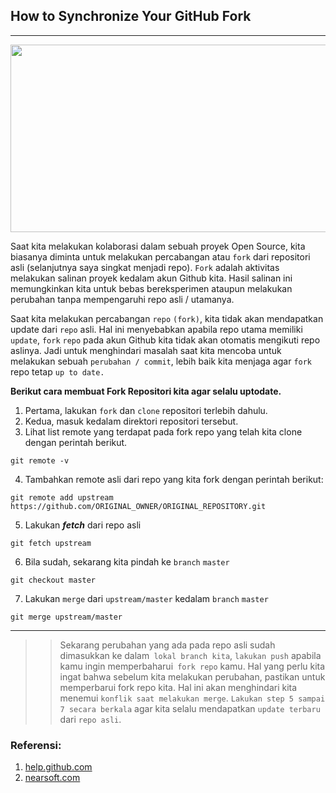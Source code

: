 ## How to Synchronize Your GitHub Fork
---

<img src="https://cdn.nearsoft.com/uploads/2019/10/syncgithubfork.jpeg" width="600" height="300"/>

Saat kita melakukan kolaborasi dalam sebuah proyek Open Source, kita biasanya diminta untuk melakukan percabangan atau `fork` dari repositori asli (selanjutnya saya singkat menjadi repo). `Fork` adalah aktivitas melakukan salinan proyek kedalam akun Github kita. Hasil salinan ini memungkinkan kita untuk bebas bereksperimen ataupun melakukan perubahan tanpa mempengaruhi repo asli / utamanya.

Saat kita melakukan percabangan `repo` `(fork)`, kita tidak akan mendapatkan update dari `repo` asli. Hal ini menyebabkan apabila repo utama memiliki `update`, `fork` `repo` pada akun Github kita tidak akan otomatis mengikuti repo aslinya. Jadi untuk menghindari masalah saat kita mencoba untuk melakukan sebuah `perubahan / commit`, lebih baik kita menjaga agar `fork` repo tetap `up to date.`

**Berikut cara membuat Fork Repositori kita agar selalu uptodate.**

1. Pertama, lakukan `fork` dan `clone` repositori terlebih dahulu.
2. Kedua, masuk kedalam direktori repositori tersebut. 
3. Lihat list remote yang terdapat pada fork repo yang telah kita clone dengan perintah berikut.

```
git remote -v
```
4. Tambahkan remote asli dari repo yang kita fork dengan perintah berikut:

```
git remote add upstream https://github.com/ORIGINAL_OWNER/ORIGINAL_REPOSITORY.git
```

5. Lakukan ***fetch*** dari repo asli

```
git fetch upstream
```

6. Bila sudah, sekarang kita pindah ke `branch` `master`

```
git checkout master
```
7. Lakukan `merge` dari `upstream/master` kedalam `branch` `master`

```
git merge upstream/master
```

---
>> Sekarang perubahan yang ada pada repo asli sudah dimasukkan ke dalam` lokal branch kita`, `lakukan push` apabila kamu ingin memperbaharui` fork repo` kamu. Hal yang perlu kita ingat bahwa sebelum kita melakukan perubahan, pastikan untuk memperbarui fork repo kita. Hal ini akan menghindari kita menemui `konflik saat melakukan merge`. `Lakukan step 5 sampai 7 secara berkala` agar kita selalu mendapatkan `update terbaru` dari `repo asli`. 



### Referensi:

1. [help.github.com](https://help.github.com/en/articles/configuring-a-remote-for-a-fork)
2. [nearsoft.com](https://nearsoft.com/blog/how-to-synchronize-your-github-fork/)

